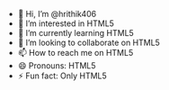 - 👋 Hi, I’m @hrithik406
- 👀 I’m interested in HTML5
- 🌱 I’m currently learning HTML5
- 💞️ I’m looking to collaborate on HTML5
- 📫 How to reach me on HTML5
- 😄 Pronouns: HTML5
- ⚡ Fun fact: Only HTML5

<!---
hrithik406/hrithik406 is a ✨ special ✨ repository because its `README.md` (this file) appears on your GitHub profile.
You can click the Preview link to take a look at your changes.
--->
